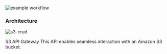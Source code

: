 ![example workflow](https://github.com/zablon-oigo/s3-api-gateway/actions/workflows/deploy.yml/badge.svg)
### Architecture

![s3-crud](https://github.com/user-attachments/assets/26b9c7c5-5f68-4312-9265-f330aa4c2e6c)

S3 API Gateway
This API enables seamless interaction with an Amazon S3 bucket. 
